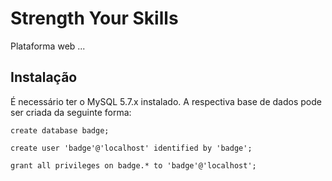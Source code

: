 # Strength Your Skills

Plataforma web ...

## Instalação

É necessário ter o MySQL 5.7.x instalado. A respectiva base de dados pode ser criada da seguinte forma:

```
create database badge;

create user 'badge'@'localhost' identified by 'badge';

grant all privileges on badge.* to 'badge'@'localhost';
```
